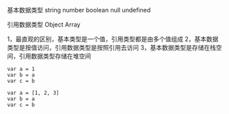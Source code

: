 基本数据类型
string
number
boolean
null
undefined

引用数据类型
Object
Array

1，最直观的区别，基本类型是一个值，引用类型都是由多个值组成
2，基本数据类型是按值访问，引用数据类型是按照引用去访问
3，基本数据类型是存储在栈空间，引用数据类型存储在堆空间

```
var a = 1
var b = a
var c = b

var a = [1, 2, 3]
var b = a
var c = b
```



